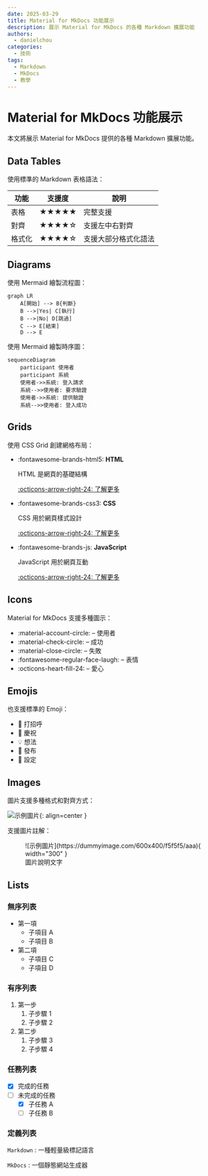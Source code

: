 ```yaml
---
date: 2025-03-29
title: Material for MkDocs 功能展示
description: 展示 Material for MkDocs 的各種 Markdown 擴展功能
authors:
  - danielchou
categories:
  - 技術
tags:
  - Markdown
  - MkDocs
  - 教學
---
```


# Material for MkDocs 功能展示

本文將展示 Material for MkDocs 提供的各種 Markdown 擴展功能。

<!-- more -->

## Data Tables

使用標準的 Markdown 表格語法：

| 功能     | 支援度 | 說明                 |
|----------|:------:|---------------------|
| 表格     | ★★★★★ | 完整支援             |
| 對齊     | ★★★★☆ | 支援左中右對齊       |
| 格式化   | ★★★★☆ | 支援大部分格式化語法 |

## Diagrams

使用 Mermaid 繪製流程圖：

```mermaid
graph LR
    A[開始] --> B{判斷}
    B -->|Yes| C[執行]
    B -->|No| D[跳過]
    C --> E[結束]
    D --> E
```

使用 Mermaid 繪製時序圖：

```mermaid
sequenceDiagram
    participant 使用者
    participant 系統
    使用者->>系統: 登入請求
    系統-->>使用者: 要求驗證
    使用者->>系統: 提供驗證
    系統-->>使用者: 登入成功
```

## Grids

使用 CSS Grid 創建網格布局：

<div class="grid cards" markdown>

- :fontawesome-brands-html5: __HTML__
    
    HTML 是網頁的基礎結構
    
    [:octicons-arrow-right-24: 了解更多](#)

- :fontawesome-brands-css3: __CSS__
    
    CSS 用於網頁樣式設計
    
    [:octicons-arrow-right-24: 了解更多](#)

- :fontawesome-brands-js: __JavaScript__
    
    JavaScript 用於網頁互動
    
    [:octicons-arrow-right-24: 了解更多](#)

</div>

## Icons

Material for MkDocs 支援多種圖示：

- :material-account-circle: – 使用者
- :material-check-circle: – 成功
- :material-close-circle: – 失敗
- :fontawesome-regular-face-laugh: – 表情
- :octicons-heart-fill-24: – 愛心

## Emojis

也支援標準的 Emoji：

- 👋 打招呼
- 🎉 慶祝
- 💡 想法
- 🚀 發布
- 🔧 設定

## Images

圖片支援多種格式和對齊方式：

![示例圖片](https://dummyimage.com/600x400/f5f5f5/aaa){: align=center }

支援圖片註解：

<figure markdown>
  ![示例圖片](https://dummyimage.com/600x400/f5f5f5/aaa){ width="300" }
  <figcaption>圖片說明文字</figcaption>
</figure>

## Lists

### 無序列表

- 第一項
    * 子項目 A
    * 子項目 B
- 第二項
    * 子項目 C
    * 子項目 D

### 有序列表

1. 第一步
    1. 子步驟 1
    2. 子步驟 2
2. 第二步
    1. 子步驟 3
    2. 子步驟 4

### 任務列表

- [x] 完成的任務
- [ ] 未完成的任務
    - [x] 子任務 A
    - [ ] 子任務 B

### 定義列表

`Markdown`
:   一種輕量級標記語言

`MkDocs`
:   一個靜態網站生成器
